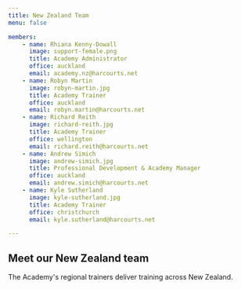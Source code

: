 ```yaml
---
title: New Zealand Team
menu: false

members:
    - name: Rhiana Kenny-Dowall
      image: support-female.png
      title: Academy Administrator
      office: auckland
      email: academy.nz@harcourts.net
    - name: Robyn Martin
      image: robyn-martin.jpg
      title: Academy Trainer
      office: auckland
      email: robyn.martin@harcourts.net
    - name: Richard Reith
      image: richard-reith.jpg
      title: Academy Trainer
      office: wellington
      email: richard.reith@harcourts.net
    - name: Andrew Simich
      image: andrew-simich.jpg
      title: Professional Development & Academy Manager
      office: auckland
      email: andrew.simich@harcourts.net
    - name: Kyle Sutherland
      image: kyle-sutherland.jpg
      title: Academy Trainer
      office: christchurch
      email: kyle.sutherland@harcourts.net

---
```


## Meet our New Zealand team

The Academy's regional trainers deliver training across New Zealand.
